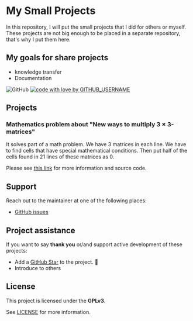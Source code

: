# My Small Projects

In this repository, I will put the small projects that I did for others or myself. These projects are not big enough to be placed in a separate repository, that's why I put them here.

## My goals for share projects

- knowledge transfer
- Documentation

![GitHub](https://img.shields.io/github/license/HamidMolareza/SmallProjects)
[![code with love by GITHUB_USERNAME](https://img.shields.io/badge/%3C%2F%3E%20with%20%E2%99%A5%20by-Hamid_Molareza-ff1414.svg?style=flat-square)](https://github.com/HamidMolareza)

## Projects

### Mathematics problem about "New ways to multiply 3 × 3-matrices"
It solves part of a math problem. We have 3 matrices in each line. We have to find cells that have special mathematical conditions. Then put half of the cells found in 21 lines of these matrices as 0.

Please see [this link](mathematics_matrix_AlphaBetaGama) for more information and source code.

## Support

Reach out to the maintainer at one of the following places:

- [GitHub issues](https://github.com/HamidMolareza/SmallProjects/issues/new?assignees=&labels=question&template=04_SUPPORT_QUESTION.md&title=support%3A+)


## Project assistance

If you want to say **thank you** or/and support active development of these projects:

- Add a [GitHub Star](https://github.com/HamidMolareza/SmallProjects) to the project. 🌟
- Introduce to others

## License

This project is licensed under the **GPLv3**.

See [LICENSE](LICENSE) for more information.